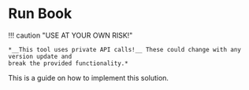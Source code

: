 # Run Book

!!! caution "USE AT YOUR OWN RISK!"

    *__This tool uses private API calls!__ These could change with any version update and
    break the provided functionality.*

This is a guide on how to implement this solution.
